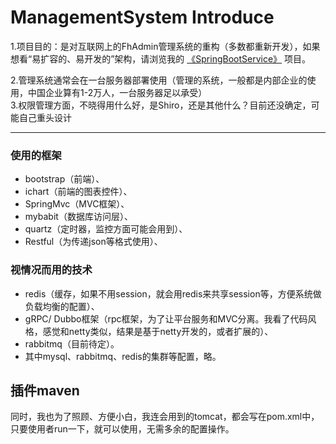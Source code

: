 ﻿# ManagementSystem Introduce
1.项目目的：是对互联网上的FhAdmin管理系统的重构（多数都重新开发），如果想看“易扩容的、易开发的”架构，请浏览我的
<a target=_blank href="https://github.com/orange1438/SpringBootService">《SpringBootService》</a>
项目。<br>

2.管理系统通常会在一台服务器部署使用（管理的系统，一般都是内部企业的使用，中国企业算有1-2万人，一台服务器足以承受）<br>
3.权限管理方面，不晓得用什么好，是Shiro，还是其他什么？目前还没确定，可能自己重头设计<br>
- - -

### 使用的框架
*   bootstrap（前端）、<br>
*   ichart（前端的图表控件）、<br>
*   SpringMvc（MVC框架）、<br>
*   mybabit（数据库访问层）、<br>
*   quartz（定时器，监控方面可能会用到）、<br>
*   Restful（为传递json等格式使用）、<br>

### 视情况而用的技术
*   redis（缓存，如果不用session，就会用redis来共享session等，方便系统做负载均衡的配置）、<br>
*   gRPC/ Dubbo框架（rpc框架，为了让平台服务和MVC分离。我看了代码风格，感觉和netty类似，结果是基于netty开发的，或者扩展的）、<br>
*   rabbitmq（目前待定）。<br>
*   其中mysql、rabbitmq、redis的集群等配置，略。<br>

## 插件maven
同时，我也为了照顾、方便小白，我连会用到的tomcat，都会写在pom.xml中，只要使用者run一下，就可以使用，无需多余的配置操作。<br>